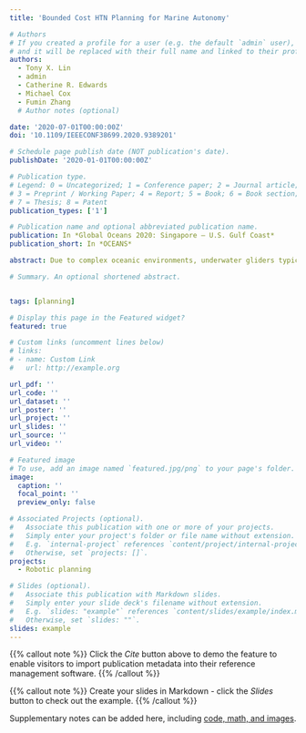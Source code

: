 ```yaml
---
title: 'Bounded Cost HTN Planning for Marine Autonomy'

# Authors
# If you created a profile for a user (e.g. the default `admin` user), write the username (folder name) here
# and it will be replaced with their full name and linked to their profile.
authors:
  - Tony X. Lin
  - admin
  - Catherine R. Edwards
  - Michael Cox
  - Fumin Zhang
  # Author notes (optional)

date: '2020-07-01T00:00:00Z'
doi: '10.1109/IEEECONF38699.2020.9389201'

# Schedule page publish date (NOT publication's date).
publishDate: '2020-01-01T00:00:00Z'

# Publication type.
# Legend: 0 = Uncategorized; 1 = Conference paper; 2 = Journal article;
# 3 = Preprint / Working Paper; 4 = Report; 5 = Book; 6 = Book section;
# 7 = Thesis; 8 = Patent
publication_types: ['1']

# Publication name and optional abbreviated publication name.
publication: In *Global Oceans 2020: Singapore – U.S. Gulf Coast*
publication_short: In *OCEANS*

abstract: Due to complex oceanic environments, underwater gliders typically must satisfy a variety of environmental conditions in order to complete high level objectives. Underwater navigation, for example, requires that a glider must periodically surface and re-localize in order to ensure adequate progress is being made. Such conditions may be directly encoded in Hierarchical Task Network (HTN) planners to ensure that glider actions are valid over the execution of a plan. However, HTN planners may not be able to find good solutions when actions have uncertain costs, such as when a glider is disturbed by a flow field. We propose a bounded cost HTN planner that leverages a modified potential search method in order to find good navigation plans that satisfy user-defined constraints. Simulation results are presented to validate the approach.

# Summary. An optional shortened abstract.


tags: [planning]

# Display this page in the Featured widget?
featured: true

# Custom links (uncomment lines below)
# links:
# - name: Custom Link
#   url: http://example.org

url_pdf: ''
url_code: ''
url_dataset: ''
url_poster: ''
url_project: ''
url_slides: ''
url_source: ''
url_video: ''

# Featured image
# To use, add an image named `featured.jpg/png` to your page's folder.
image:
  caption: ''
  focal_point: ''
  preview_only: false

# Associated Projects (optional).
#   Associate this publication with one or more of your projects.
#   Simply enter your project's folder or file name without extension.
#   E.g. `internal-project` references `content/project/internal-project/index.md`.
#   Otherwise, set `projects: []`.
projects:
  - Robotic planning

# Slides (optional).
#   Associate this publication with Markdown slides.
#   Simply enter your slide deck's filename without extension.
#   E.g. `slides: "example"` references `content/slides/example/index.md`.
#   Otherwise, set `slides: ""`.
slides: example
---
```


{{% callout note %}}
Click the _Cite_ button above to demo the feature to enable visitors to import publication metadata into their reference management software.
{{% /callout %}}

{{% callout note %}}
Create your slides in Markdown - click the _Slides_ button to check out the example.
{{% /callout %}}

Supplementary notes can be added here, including [code, math, and images](https://wowchemy.com/docs/writing-markdown-latex/).
